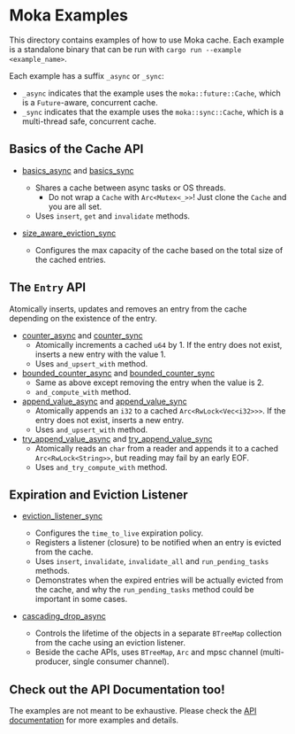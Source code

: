 # Moka Examples

This directory contains examples of how to use Moka cache. Each example is a
standalone binary that can be run with `cargo run --example <example_name>`.

Each example has a suffix `_async` or `_sync`:

- `_async` indicates that the example uses the `moka::future::Cache`, which is a
  `Future`-aware, concurrent cache.
- `_sync` indicates that the example uses the `moka::sync::Cache`, which is a
  multi-thread safe, concurrent cache.

## Basics of the Cache API

- [basics_async](./basics_async.rs) and [basics_sync](./basics_sync.rs)
    - Shares a cache between async tasks or OS threads.
        - Do not wrap a `Cache` with `Arc<Mutex<_>>`! Just clone the `Cache` and you
          are all set.
    - Uses `insert`, `get` and `invalidate` methods.

- [size_aware_eviction_sync](./size_aware_eviction_sync.rs)
    - Configures the max capacity of the cache based on the total size of the cached
      entries.

## The `Entry` API

Atomically inserts, updates and removes an entry from the cache depending on the
existence of the entry.

- [counter_async](./counter_async.rs) and [counter_sync](./counter_sync.rs)
    - Atomically increments a cached `u64` by 1. If the entry does not exist, inserts
      a new entry with the value 1.
    - Uses `and_upsert_with` method.
- [bounded_counter_async](./bounded_counter_async.rs) and
  [bounded_counter_sync](./bounded_counter_sync.rs)
    - Same as above except removing the entry when the value is 2.
    - `and_compute_with` method.
- [append_value_async](./append_value_async.rs) and
  [append_value_sync](./append_value_sync.rs)
    - Atomically appends an `i32` to a cached `Arc<RwLock<Vec<i32>>>`. If the entry
      does not exist, inserts a new entry.
    - Uses `and_upsert_with` method.
- [try_append_value_async](./try_append_value_async.rs) and
  [try_append_value_sync](./try_append_value_sync.rs)
    - Atomically reads an `char` from a reader and appends it to a cached `Arc<RwLock<String>>`,
      but reading may fail by an early EOF.
    - Uses `and_try_compute_with` method.

## Expiration and Eviction Listener

- [eviction_listener_sync](./eviction_listener_sync.rs)
    - Configures the `time_to_live` expiration policy.
    - Registers a listener (closure) to be notified when an entry is evicted from the
      cache.
    - Uses `insert`, `invalidate`, `invalidate_all` and `run_pending_tasks` methods.
    - Demonstrates when the expired entries will be actually evicted from the cache,
      and why the `run_pending_tasks` method could be important in some cases.

- [cascading_drop_async](./cascading_drop_async.rs)
    - Controls the lifetime of the objects in a separate `BTreeMap` collection from
      the cache using an eviction listener.
    - Beside the cache APIs, uses `BTreeMap`, `Arc` and mpsc channel (multi-producer,
      single consumer channel).

## Check out the API Documentation too!

The examples are not meant to be exhaustive. Please check the
[API documentation][api-doc] for more examples and details.

[api-doc]: https://docs.rs/moka

